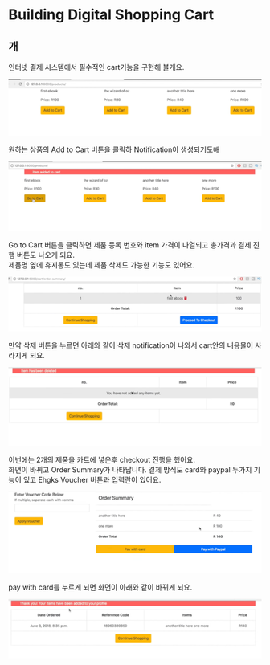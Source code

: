 # Building Digital Shopping Cart

## 개

인터넷 결제 시스템에서 필수적인 cart기능을 구현해 볼게요.

![](../../../.gitbook/assets/image%20%28386%29.png)

원하는 상품의 Add to Cart 버튼을 클릭하 Notification이 생성되기도해

![](../../../.gitbook/assets/image%20%28407%29.png)

Go to Cart 버튼을 클릭하면 제품 등록 번호와 item 가격이 나열되고 총가격과 결제 진행 버튼도 나오게 되요.   
제품명 옆에 휴지통도 있는데 제품 삭제도 가능한 기능도 있어요. 

![](../../../.gitbook/assets/image%20%28377%29.png)

만약 삭제 버튼을 누르면 아래와 같이 삭제 notification이 나와서 cart안의 내용물이 사라지게 되요. 

![](../../../.gitbook/assets/image%20%28403%29.png)



이번에는 2개의 제품을 카트에 넣은후 checkout 진행을 했어요.  
화면이 바뀌고 Order Summary가 나타납니다. 결제 방식도 card와 paypal 두가지 기능이 있고 Ehgks Voucher 버튼과 입력란이 있어요.

![](../../../.gitbook/assets/image%20%28411%29.png)



pay with card를 누르게 되면 화면이 아래와 같이 바뀌게 되요.

![](../../../.gitbook/assets/image%20%28387%29.png)



